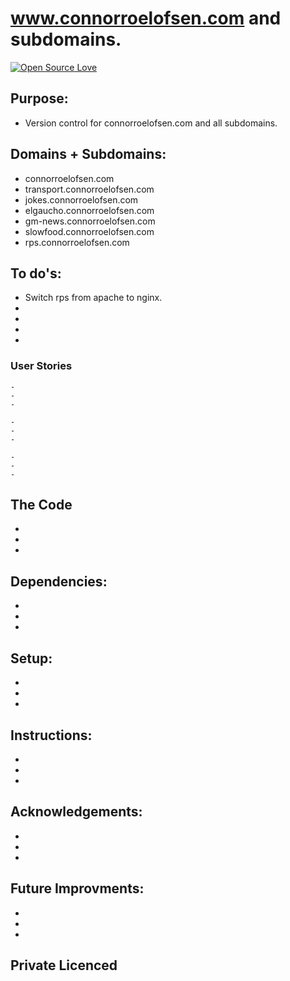 # www.connorroelofsen.com and subdomains.

[![Open Source Love](https://badges.frapsoft.com/os/v1/open-source.svg?v=103)](https://github.com/grconnor)


## Purpose:

- Version control for connorroelofsen.com and all subdomains.

## Domains + Subdomains:

- connorroelofsen.com
- transport.connorroelofsen.com
- jokes.connorroelofsen.com
- elgaucho.connorroelofsen.com
- gm-news.connorroelofsen.com
- slowfood.connorroelofsen.com
- rps.connorroelofsen.com

## To do's:

- Switch rps from apache to nginx.
- 
- 
- 
- 

### User Stories

 ```
- 
- 
- 
 ```

 ```
- 
- 
- 
 ```

 ```
- 
- 
- 
 ```

## The Code

- 
- 
- 

## Dependencies:

- 
- 
- 

## Setup:

- 
- 
- 

## Instructions:

- 
- 
- 

## Acknowledgements:

- 
- 
- 

## Future Improvments:

- 
- 
- 

## Private Licenced
